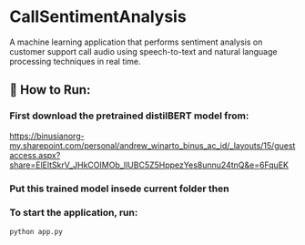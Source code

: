 # CallSentimentAnalysis
A machine learning application that performs sentiment analysis on customer support call audio using speech-to-text and natural language processing techniques in real time.

## 🚀 How to Run:
### First download the pretrained distilBERT model from:
https://binusianorg-my.sharepoint.com/personal/andrew_winarto_binus_ac_id/_layouts/15/guestaccess.aspx?share=ElEltSkrV_JHkCOIMOb_llUBC5Z5HppezYes8unnu24tnQ&e=6FquEK

### Put this trained model insede current folder then

### To start the application, run:
```
python app.py
```
